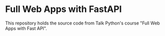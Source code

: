 # Full Web Apps with FastAPI

This repository holds the source code from Talk Python's course "Full Web Apps with Fast API".
